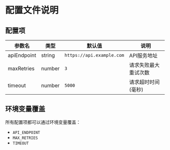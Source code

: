 # 配置文件说明

## 配置项

| 参数名 | 类型 | 默认值 | 说明 |
|--------|------|--------|------|
| apiEndpoint | string | `https://api.example.com` | API服务地址 |
| maxRetries | number | `3` | 请求失败最大重试次数 |
| timeout | number | `5000` | 请求超时时间(毫秒) |

## 环境变量覆盖

所有配置项都可以通过环境变量覆盖：
- `API_ENDPOINT`
- `MAX_RETRIES`
- `TIMEOUT`
